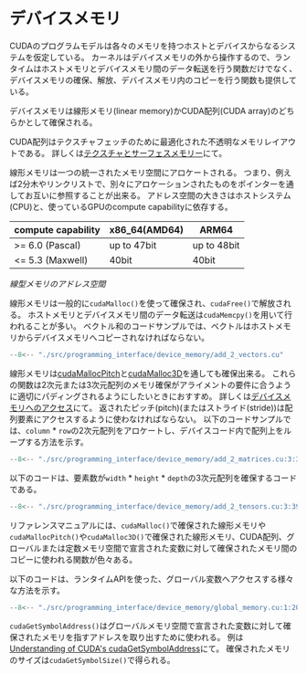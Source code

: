 # デバイスメモリ
CUDAのプログラムモデルは各々のメモリを持つホストとデバイスからなるシステムを仮定している。
カーネルはデバイスメモリの外から操作するので、ランタイムはホストメモリとデバイスメモリ間のデータ転送を行う関数だけでなく、デバイスメモリの確保、解放、デバイスメモリ内のコピーを行う関数も提供している。

デバイスメモリは線形メモリ(linear memory)かCUDA配列(CUDA array)のどちらかとして確保される。

CUDA配列はテクスチャフェッチのために最適化された不透明なメモリレイアウトである。
詳しくは[テクスチャとサーフェスメモリー](https://docs.nvidia.com/cuda/cuda-c-programming-guide/index.html#texture-and-surface-memory)にて。

線形メモリは一つの統一されたメモリ空間にアロケートされる。
つまり、例えば2分木やリンクリストで、別々にアロケーションされたものをポインターを通してお互いに参照することが出来る。
アドレス空間の大きさはホストシステム(CPU)と、使っているGPUのcompute capabilityに依存する。

| compute capability | x86_64(AMD64) | ARM64 |
| ---- | ---- | ---- |
| >= 6.0 (Pascal) | up to 47bit | up to 48bit |
| <= 5.3 (Maxwell) | 40bit | 40bit |

*線型メモリのアドレス空間*

線形メモリは一般的に`cudaMalloc()`を使って確保され、`cudaFree()`で解放される。
ホストメモリとデバイスメモリ間のデータ転送は`cudaMemcpy()`を用いて行われることが多い。
ベクトル和のコードサンプルでは、ベクトルはホストメモリからデバイスメモリへコピーされなければならない。

```cpp title="/src/programming_interface/device_memory/add_2_vectors.cu" linenums="1"
--8<-- "./src/programming_interface/device_memory/add_2_vectors.cu"
```

線形メモリは[cudaMallocPitch](https://docs.nvidia.com/cuda/cuda-runtime-api/group__CUDART__MEMORY.html#group__CUDART__MEMORY_1g32bd7a39135594788a542ae72217775c)と[cudaMalloc3D](https://docs.nvidia.com/cuda/cuda-runtime-api/group__CUDART__MEMORY.html#group__CUDART__MEMORY_1g188300e599ded65c925e79eab2a57347)を通しても確保出来る。
これらの関数は2次元または3次元配列のメモリ確保がアライメントの要件に合うように適切にパディングされるようにしたいときにおすすめ。
詳しくは[デバイスメモリへのアクセス](https://docs.nvidia.com/cuda/cuda-c-programming-guide/index.html#device-memory-accesses)にて。
返されたピッチ(pitch)(またはストライド(stride))は配列要素にアクセスするように使わなければならない。
以下のコードサンプルでは、`column` * `row`の2次元配列をアロケートし、デバイスコード内で配列上をループする方法を示す。

```cpp title="/src/programming_interface/device_memory/add_2_matrices.cu" linenums="1"
--8<-- "./src/programming_interface/device_memory/add_2_matrices.cu:3:35"
```

以下のコードは、要素数が`width` * `height` * `depth`の3次元配列を確保するコードである。

```cpp title="/src/programming_interface/device_memory/add_2_tensors.cu" linenums="1"
--8<-- "./src/programming_interface/device_memory/add_2_tensors.cu:3:39"
```

リファレンスマニュアルには、`cudaMalloc()`で確保された線形メモリや`cudaMallocPitch()`や`cudaMalloc3D()`で確保された線形メモリ、CUDA配列、グローバルまたは定数メモリ空間で宣言された変数に対して確保されたメモリ間のコピーに使われる関数が色々ある。

以下のコードは、ランタイムAPIを使った、グローバル変数へアクセスする様々な方法を示す。

```cpp title="/src/programming_interface/device_memory/global_memory.cu" linenums="1"
--8<-- "./src/programming_interface/device_memory/global_memory.cu:1:20"
```

`cudaGetSymbolAddress()`はグローバルメモリ空間で宣言された変数に対して確保されたメモリを指すアドレスを取り出すために使われる。
例は[Understanding of CUDA's cudaGetSymbolAddress](https://stackoverflow.com/questions/60759486/understanding-of-cudas-cudagetsymboladdress)にて。
確保されたメモリのサイズは`cudaGetSymbolSize()`で得られる。
